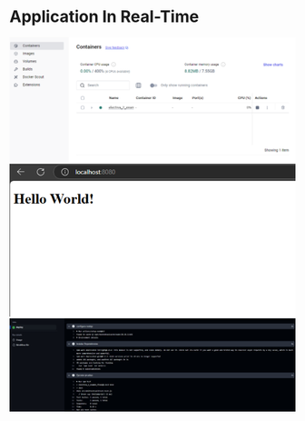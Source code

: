 # Application In Real-Time

![Docker running](img/Docker.png)
![Docker running](img/Page.png)
![Docker running](img/UnitTest.jpeg)
